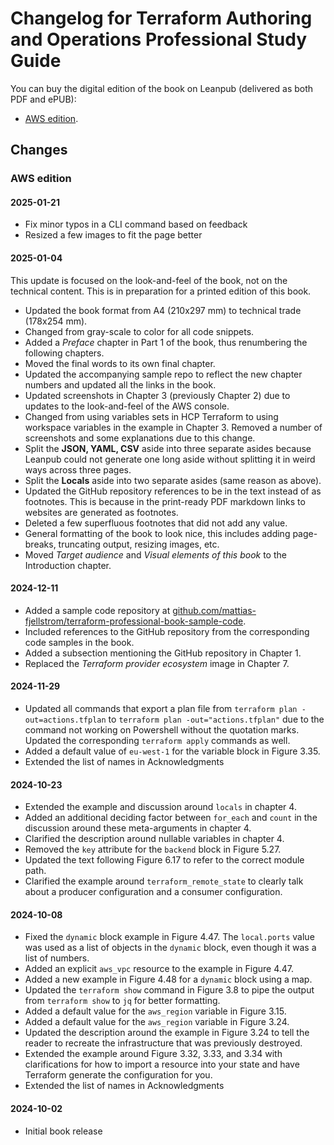 # Changelog for Terraform Authoring and Operations Professional Study Guide

You can buy the digital edition of the book on Leanpub (delivered as both PDF and ePUB):

* [AWS edition](https://leanpub.com/terraform-professional-certification).

## Changes

### AWS edition

#### 2025-01-21

* Fix minor typos in a CLI command based on feedback
* Resized a few images to fit the page better

#### 2025-01-04

This update is focused on the look-and-feel of the book, not on the technical content. This is in preparation for a printed edition of this book.

* Updated the book format from A4 (210x297 mm) to technical trade (178x254 mm).
* Changed from gray-scale to color for all code snippets.
* Added a _Preface_ chapter in Part 1 of the book, thus renumbering the following chapters.
* Moved the final words to its own final chapter.
* Updated the accompanying sample repo to reflect the new chapter numbers and updated all the links in the book.
* Updated screenshots in Chapter 3 (previously Chapter 2) due to updates to the look-and-feel of the AWS console.
* Changed from using variables sets in HCP Terraform to using workspace variables in the example in Chapter 3. Removed a number of screenshots and some explanations due to this change.
* Split the **JSON, YAML, CSV** aside into three separate asides because Leanpub could not generate one long aside without splitting it in weird ways across three pages.
* Split the **Locals** aside into two separate asides (same reason as above).
* Updated the GitHub repository references to be in the text instead of as footnotes. This is because in the print-ready PDF markdown links to websites are generated as footnotes.
* Deleted a few superfluous footnotes that did not add any value.
* General formatting of the book to look nice, this includes adding page-breaks, truncating output, resizing images, etc.
* Moved _Target audience_ and _Visual elements of this book_ to the Introduction chapter.

#### 2024-12-11

* Added a sample code repository at [github.com/mattias-fjellstrom/terraform-professional-book-sample-code](https://github.com/mattias-fjellstrom/terraform-professional-book-sample-code).
* Included references to the GitHub repository from the corresponding code samples in the book.
* Added a subsection mentioning the GitHub repository in Chapter 1.
* Replaced the _Terraform provider ecosystem_ image in Chapter 7.

#### 2024-11-29

* Updated all commands that export a plan file from `terraform plan -out=actions.tfplan` to `terraform plan -out="actions.tfplan"` due to the command not working on Powershell without the quotation marks. Updated the corresponding `terraform apply` commands as well.
* Added a default value of `eu-west-1` for the variable block in Figure 3.35.
* Extended the list of names in Acknowledgments

#### 2024-10-23

* Extended the example and discussion around `locals` in chapter 4.
* Added an additional deciding factor between `for_each` and `count` in the discussion around these meta-arguments in chapter 4.
* Clarified the description around nullable variables in chapter 4.
* Removed the `key` attribute for the `backend` block in Figure 5.27.
* Updated the text following Figure 6.17 to refer to the correct module path.
* Clarified the example around `terraform_remote_state` to clearly talk about a producer configuration and a consumer configuration.

#### 2024-10-08

* Fixed the `dynamic` block example in Figure 4.47. The `local.ports` value was used as a list of objects in the `dynamic` block, even though it was a list of numbers.
* Added an explicit `aws_vpc` resource to the example in Figure 4.47.
* Added a new example in Figure 4.48 for a `dynamic` block using a map.
* Updated the `terraform show` command in Figure 3.8 to pipe the output from `terraform show` to `jq` for better formatting.
* Added a default value for the `aws_region` variable in Figure 3.15.
* Added a default value for the `aws_region` variable in Figure 3.24.
* Updated the description around the example in Figure 3.24 to tell the reader to recreate the infrastructure that was previously destroyed.
* Extended the example around Figure 3.32, 3.33, and 3.34 with clarifications for how to import a resource into your state and have Terraform generate the configuration for you.
* Extended the list of names in Acknowledgments

#### 2024-10-02

* Initial book release